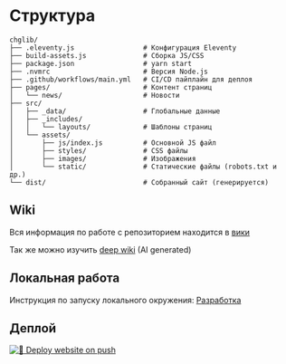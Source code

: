 # Структура

```
chglib/
├── .eleventy.js                 # Конфигурация Eleventy
├── build-assets.js              # Сборка JS/CSS
├── package.json                 # yarn start
├── .nvmrc                       # Версия Node.js
├── .github/workflows/main.yml   # CI/CD пайплайн для деплоя
├── pages/                       # Контент страниц
│   └── news/                    # Новости
├── src/
│   ├── _data/                   # Глобальные данные
│   ├── _includes/
│   │   └── layouts/             # Шаблоны страниц
│   └── assets/
│       ├── js/index.js          # Основной JS файл
│       ├── styles/              # CSS файлы
│       ├── images/              # Изображения
│       └── static/              # Статические файлы (robots.txt и др.)
└── dist/                        # Собранный сайт (генерируется)
```

## Wiki

Вся информация по работе с репозиторием находится в [вики](https://github.com/frendly/chglib/wiki)

Так же можно изучить [deep wiki](https://deepwiki.com/frendly/chglib) (AI generated)

## Локальная работа

Инструкция по запуску локального окружения:
[Разработка](https://github.com/frendly/chglib/wiki/%D0%A0%D0%B0%D0%B7%D1%80%D0%B0%D0%B1%D0%BE%D1%82%D0%BA%D0%B0)

## Деплой

[![🚀 Deploy website on push](https://github.com/frendly/chglib/actions/workflows/main.yml/badge.svg)](https://github.com/frendly/chglib/actions/workflows/main.yml)

